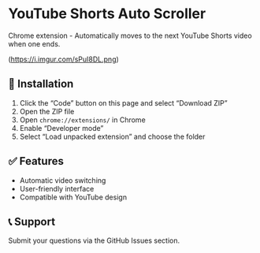 # YouTube Shorts Auto Scroller

Chrome extension - Automatically moves to the next YouTube Shorts video when one ends.

(https://i.imgur.com/sPuI8DL.png)


## 🚀 Installation
1. Click the “Code” button on this page and select “Download ZIP”
2. Open the ZIP file
3. Open `chrome://extensions/` in Chrome
4. Enable “Developer mode”
5. Select “Load unpacked extension” and choose the folder

## ✅ Features
- Automatic video switching
- User-friendly interface
- Compatible with YouTube design

## 📞 Support
Submit your questions via the GitHub Issues section.
